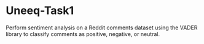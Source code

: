 # Uneeq-Task1
 Perform sentiment analysis on a Reddit comments dataset using the VADER library to classify comments as positive, negative, or neutral.
